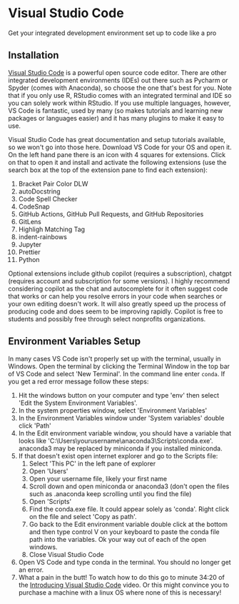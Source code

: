 # Visual Studio Code
Get your integrated development environment set up to code like a pro

## Installation
[Visual Studio Code](https://code.visualstudio.com/) is a powerful open source code editor. There are other integrated development environments (IDEs) out there such as Pycharm or Spyder (comes with Anaconda), so choose the one that's best for you. Note that if you only use R, RStudio comes with an integrated terminal and IDE so you can solely work within RStudio. If you use multiple languages, however, VS Code is fantastic, used by many (so makes tutorials and learning new packages or languages easier) and it has many plugins to make it easy to use.

Visual Studio Code has great documentation and setup tutorials available, so we won't go into those here. Download VS Code for your OS and open it. On the left hand pane there is an icon with 4 squares for extensions. Click on that to open it and install and activate the following extensions (use the search box at the top of the extension pane to find each extension):

1. Bracket Pair Color DLW
2. autoDocstring
3. Code Spell Checker
4. CodeSnap
5. GitHub Actions, GitHub Pull Requests, and GitHub Repositories
6. GitLens
7. Highligh Matching Tag
8. indent-rainbows
9. Jupyter
10. Prettier
11. Python

Optional extensions include github copilot (requires a subscription), chatgpt (requires account and subscription for some versions). I highly recommend considering copilot as the chat and autocomplete for it often suggest code that works or can help you resolve errors in your code when searches or your own editing doesn't work. It will also greatly speed up the process of producing code and does seem to be improving rapidly. Copilot is free to students and possibly free through select nonprofits organizations.

## Environment Variables Setup
In many cases VS Code isn't properly set up with the terminal, usually in Windows. Open the terminal by clicking the Terminal Window in the top bar of VS Code and select 'New Terminal'. In the command line enter `conda`. If you get a red error message follow these steps:

1. Hit the windows button on your computer and type 'env' then select 'Edit the System Environment Variables'.
2. In the system properties window, select 'Environment Variables'
3. In the Environment Variables window under 'System variables' double click 'Path'
4. In the Edit environment variable window, you should have a variable that looks like 'C:\Users\yourusername\anaconda3\Scripts\conda.exe'. anaconda3 may be replaced by miniconda if you installed miniconda.
5. If that doesn't exist open internet explorer and go to the Scripts file:
    1. Select 'This PC' in the left pane of explorer
    2. Open 'Users'
    3. Open your username file, likely your first name
    4. Scroll down and open miniconda or anaconda3 (don't open the files such as .anaconda keep scrolling until you find the file)
    5. Open 'Scripts'
    6. Find the conda.exe file. It could appear solely as 'conda'. Right click on the file and select 'Copy as path'.
    7. Go back to the Edit environment variable double click at the bottom and then type control V on your keyboard to paste the conda file path into the variables. Ok your way out of each of the open windows.
    8. Close Visual Studio Code
6. Open VS Code and type conda in the terminal. You should no longer get an error.
7. What a pain in the butt! To watch how to do this go to minute 34:20 of the [Introducing Visual Studio Code](http://gg.gg/1av3xn) video. Or this might convince you to purchase a machine with a linux OS where none of this is necessary!
